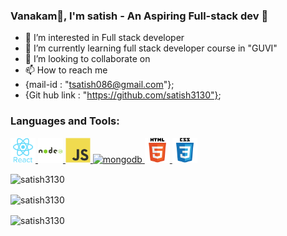 ### Vanakam🙏, I'm satish - An Aspiring Full-stack dev 👋

- 👀 I’m interested in Full stack developer
- 🌱 I’m currently learning full stack developer course in "GUVI"
- 💞️ I’m looking to collaborate on 
- 📫 How to reach me 
- {mail-id : "tsatish086@gmail.com"};
- {Git hub link : "https://github.com/satish3130"};

<h3 align="left">Languages and Tools:</h3>
<p align="left">  <a href="https://reactjs.org/" target="_blank"> <img src="https://raw.githubusercontent.com/devicons/devicon/master/icons/react/react-original-wordmark.svg" alt="react" width="40" height="40"/> </a><a href="https://nodejs.org" target="_blank"> <img src="https://raw.githubusercontent.com/devicons/devicon/master/icons/nodejs/nodejs-original-wordmark.svg" alt="nodejs" width="40" height="40"/></a><a href="https://developer.mozilla.org/en-US/docs/Web/JavaScript" target="_blank"> <img src="https://raw.githubusercontent.com/devicons/devicon/master/icons/javascript/javascript-original.svg" alt="javascript" width="40" height="40"/> </a> <a href="https://www.mongodb.com/" target="_blank"> <img src="https://github.com/mongodb-js/leaf/blob/master/dist/mongodb-leaf_128x128@2x.png" alt="mongodb" width="40" height="40"/> </a><a href="https://www.w3.org/html/" target="_blank"> <img src="https://raw.githubusercontent.com/devicons/devicon/master/icons/html5/html5-original-wordmark.svg" alt="html5" width="40" height="40"/> </a><a href="https://www.w3schools.com/css/" target="_blank"> <img src="https://raw.githubusercontent.com/devicons/devicon/master/icons/css3/css3-original-wordmark.svg" alt="css3" width="40" height="40"/> </a>      </p>

<p><img align="center" src="https://github-readme-stats.vercel.app/api/top-langs?username=satish3130&show_icons=true&locale=en&layout=compact" alt="satish3130" /></p>

<p><img align="center" src="https://github-readme-stats.vercel.app/api?username=satish3130&show_icons=true&locale=en" alt="satish3130" /></p>

<p><img align="center" src="https://github-readme-streak-stats.herokuapp.com/?user=satish3130&" alt="satish3130" /></p>

<!-- &nbsp; -->

<!---
satish3130/satish3130 is a ✨ special ✨ repository because its `README.md` (this file) appears on your GitHub profile.
You can click the Preview link to take a look at your changes.
--->
